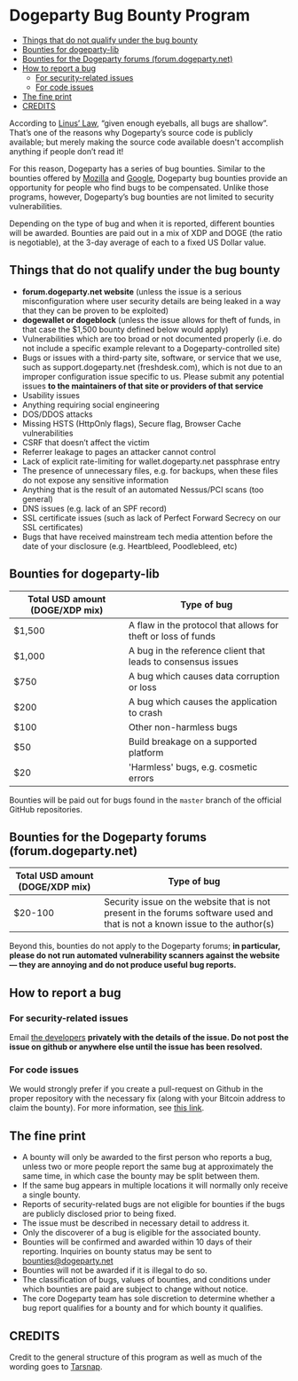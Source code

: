 # Dogeparty Bug Bounty Program

- [Things that do not qualify under the bug bounty](#things-that-do-not-qualify-under-the-bug-bounty)
- [Bounties for dogeparty-lib](#bounties-for-dogeparty-lib)
- [Bounties for the Dogeparty forums (forum.dogeparty.net)](#bounties-for-the-dogeparty-forums-forumdogepartynet)
- [How to report a bug](#how-to-report-a-bug)
  - [For security-related issues](#for-security-related-issues)
  - [For code issues](#for-code-issues)
- [The fine print](#the-fine-print)
- [CREDITS](#credits)

According to [Linus’ Law](http://en.wikipedia.org/wiki/Linus), “given enough eyeballs, all bugs are shallow”. That’s one of the reasons why Dogeparty’s source code is publicly available; but merely making the source code available doesn't accomplish anything if people don’t read it!

For this reason, Dogeparty has a series of bug bounties. Similar to the bounties offered by [Mozilla](http://www.mozilla.org/security/bug-bounty.html) and [Google](http://blog.chromium.org/2010/01/encouraging-more-chromium-security.html), Dogeparty bug bounties provide an opportunity for people who find bugs to be compensated. Unlike those programs, however, Dogeparty’s bug bounties are not limited to security vulnerabilities.

Depending on the type of bug and when it is reported, different bounties will be awarded. Bounties are paid out in a mix of XDP and DOGE (the ratio is negotiable), at the 3-day average of each to a fixed US Dollar value. 

## Things that do not qualify under the bug bounty

- **forum.dogeparty.net website** (unless the issue is a serious misconfiguration where user security details are being leaked in a way that they can be proven to be exploited)
- **dogewallet or dogeblock** (unless the issue allows for theft of funds, in that case the $1,500 bounty defined below would apply)
- Vulnerabilities which are too broad or not documented properly (i.e. do not include a specific example relevant to a Dogeparty-controlled site)
- Bugs or issues with a third-party site, software, or service that we use, such as support.dogeparty.net (freshdesk.com), which is not due to an improper configuration issue specific to us. Please submit any potential issues **to the maintainers of that site or providers of that service**
- Usability issues
- Anything requiring social engineering
- DOS/DDOS attacks
- Missing HSTS (HttpOnly flags), Secure flag, Browser Cache vulnerabilities
- CSRF that doesn’t affect the victim
- Referrer leakage to pages an attacker cannot control
- Lack of explicit rate-limiting for wallet.dogeparty.net passphrase entry
- The presence of unnecessary files, e.g. for backups, when these files do not expose any sensitive information
- Anything that is the result of an automated Nessus/PCI scans (too general)
- DNS issues (e.g. lack of an SPF record)
- SSL certificate issues (such as lack of Perfect Forward Secrecy on our SSL certificates)
- Bugs that have received mainstream tech media attention before the date of your disclosure (e.g. Heartbleed, Poodlebleed, etc)

## Bounties for dogeparty-lib

| Total USD amount (DOGE/XDP mix) | Type of bug |
| ----------------------------------------|------------------------------------|
| $1,500 | A flaw in the protocol that allows for theft or loss of funds |
| $1,000 | A bug in the reference client that leads to consensus issues |
| $750 | A bug which causes data corruption or loss |
| $200 | A bug which causes the application to crash |
| $100 | Other non-harmless bugs |
| $50 | Build breakage on a supported platform |
| $20 | 'Harmless' bugs, e.g. cosmetic errors |

Bounties will be paid out for bugs found in the `master` branch of the official GitHub repositories.

## Bounties for the Dogeparty forums (forum.dogeparty.net)

| Total USD amount (DOGE/XDP mix) | Type of bug |
| ----------------------------------------|------------------------------------|
| $20-100  |  Security issue on the website that is not present in the forums software used and that is not a known issue to the author(s) |

Beyond this, bounties do not apply to the Dogeparty forums; **in particular, please do not run automated vulnerability scanners against the website — they are annoying and do not produce useful bug reports.**

## How to report a bug

### For security-related issues 

Email [the developers](mailto:dev@dogeparty.net) **privately with the details of the issue. Do not post the issue on github or anywhere else until the issue has been resolved.**

### For code issues

We would strongly prefer if you create a pull-request on Github in the proper repository with the necessary fix (along with your Bitcoin address to claim the bounty). For more information, see [this link](https://help.github.com/categories/63/articles). 

## The fine print

- A bounty will only be awarded to the first person who reports a bug, unless two or more people report the same bug at approximately the same time, in which case the bounty may be split between them.
- If the same bug appears in multiple locations it will normally only receive a single bounty.
- Reports of security-related bugs are not eligible for bounties if the bugs are publicly disclosed prior to being fixed.
- The issue must be described in necessary detail to address it.
- Only the discoverer of a bug is eligible for the associated bounty.
- Bounties will be confirmed and awarded within 10 days of their
    reporting. Inquiries on bounty status may be sent to [bounties@dogeparty.net]("mailto:bounties@dogeparty.net)
- Bounties will not be awarded if it is illegal to do so.
- The classification of bugs, values of bounties, and conditions under which bounties are paid are subject to change without notice.
- The core Dogeparty team has sole discretion to determine whether a bug report qualifies for a bounty and for which bounty it qualifies.

## CREDITS 

Credit to the general structure of this program as well as much of the wording goes to [Tarsnap](http://www.tarsnap.com/bugbounty.html).
